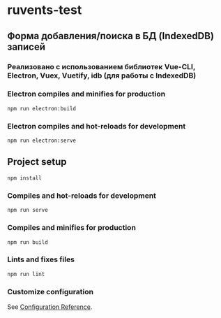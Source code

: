 # ruvents-test

## Форма добавления/поиска в БД (IndexedDB) записей 
### Реализовано с использованием библиотек Vue-CLI, Electron, Vuex, Vuetify, idb (для работы с IndexedDB)

### Electron compiles and minifies for production
```
npm run electron:build
```

### Electron compiles and hot-reloads for development
```
npm run electron:serve
```

## Project setup
```
npm install
```

### Compiles and hot-reloads for development
```
npm run serve
```

### Compiles and minifies for production
```
npm run build
```

### Lints and fixes files
```
npm run lint
```

### Customize configuration
See [Configuration Reference](https://cli.vuejs.org/config/).
